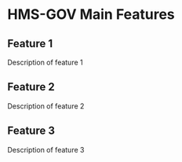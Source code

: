 # HMS-GOV Main Features

## Feature 1

Description of feature 1

## Feature 2

Description of feature 2

## Feature 3

Description of feature 3

